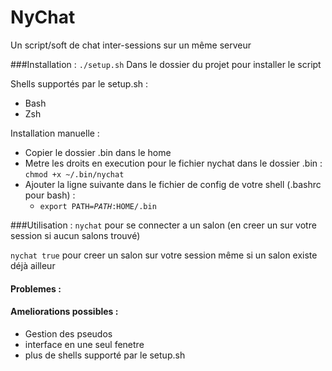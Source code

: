 NyChat
==
Un script/soft de chat inter-sessions sur un même serveur



###Installation :
<code>./setup.sh</code> Dans le dossier du projet pour installer le script

Shells supportés par le setup.sh :
  - Bash
  - Zsh

Installation manuelle :
  - Copier le dossier .bin dans le home
  - Metre les droits en execution pour le fichier nychat dans le dossier .bin : <code>chmod +x ~/.bin/nychat</code>
  - Ajouter la ligne suivante dans le fichier de config de votre shell (.bashrc pour bash) :
      - <code>export PATH=$PATH:$HOME/.bin</code>

###Utilisation :
<code>nychat</code> pour se connecter a un salon (en creer un sur votre session si aucun salons trouvé)

<code>nychat true</code> pour creer un salon sur votre session même si un salon existe déjà ailleur

#### Problemes :

#### Ameliorations possibles :
- Gestion des pseudos
- interface en une seul fenetre
- plus de shells supporté par le setup.sh
